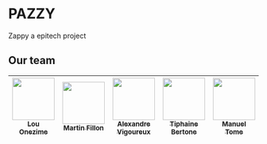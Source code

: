 # PAZZY
Zappy a epitech project

## Our team
| [<img src="https://avatars.githubusercontent.com/u/109749395?v=4" width=85><br><sub>Lou Onezime</sub>](https://github.com/louonezime) | [<img src="https://avatars.githubusercontent.com/u/114775771?v=4" width=85><br><sub>Martin Fillon</sub>](https://github.com/MartinFillon) | [<img src="https://avatars.githubusercontent.com/u/100275038?v=4" width=85><br><sub>Alexandre Vigoureux</sub>](https://github.com/Aluxray) | [<img src="https://avatars.githubusercontent.com/u/114816489?v=4" width=85><br><sub>Tiphaine Bertone</sub>](https://github.com/Kanda09) | [<img src="https://avatars.githubusercontent.com/u/105550975?v=4" width=85><br><sub>Manuel Tome</sub>](https://github.com/ManuelR-T)| [<img src="https://avatars.githubusercontent.com/u/114925763?v=4" width=85><br><sub>Rahul Chander</sub>](https://github.com/RahulCHANDER25)|
| :------------: | :------------: | :------------: | :------------: | :------------: | :------------: |